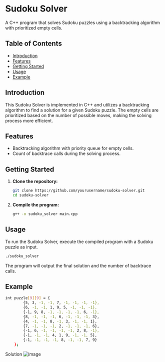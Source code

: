 # Sudoku Solver

A C++ program that solves Sudoku puzzles using a backtracking algorithm with prioritized empty cells.

## Table of Contents

- [Introduction](#introduction)
- [Features](#features)
- [Getting Started](#getting-started)
- [Usage](#usage)
- [Example](#example)

## Introduction

This Sudoku Solver is implemented in C++ and utilizes a backtracking algorithm to find a solution for a given Sudoku puzzle. The empty cells are prioritized based on the number of possible moves, making the solving process more efficient.

## Features

- Backtracking algorithm with priority queue for empty cells.
- Count of backtrace calls during the solving process.

## Getting Started

1. **Clone the repository:**

    ```bash
    git clone https://github.com/yourusername/sudoku-solver.git
    cd sudoku-solver
    ```

2. **Compile the program:**

    ```bash
    g++ -o sudoku_solver main.cpp
    ```

## Usage

To run the Sudoku Solver, execute the compiled program with a Sudoku puzzle as input.

```bash
./sudoku_solver
```
The program will output the final solution and the number of backtrace calls.

## Example

```bash
int puzzle[9][9] = {
        {5, 3, -1, -1, 7, -1, -1, -1, -1},
        {6, -1, -1, 1, 9, 5, -1, -1, -1},
        {-1, 9, 8, -1, -1, -1, -1, 6, -1},
        {8, -1, -1, -1, 6, -1, -1, -1, 3},
        {4, -1, -1, 8, -1, 3, -1, -1, 1},
        {7, -1, -1, -1, 2, -1, -1, -1, 6},
        {-1, 6, -1, -1, -1, -1, 2, 8, -1},
        {-1, -1, -1, 4, 1, 9, -1, -1, 5},
        {-1, -1, -1, -1, 8, -1, -1, 7, 9}
    };
```
Solution
![image](https://github.com/erikjusufi/sudoku_solver/assets/80853756/15240594-6cfc-4ba9-bc8b-c1ae2e511221)
